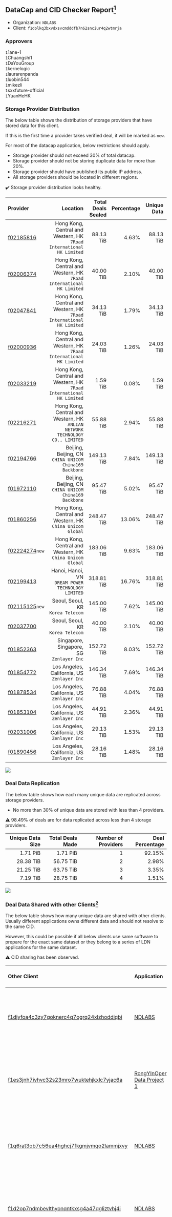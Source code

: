 ## DataCap and CID Checker Report[^1]
 - Organization: `NDLABS`
 - Client: `f1dolkq3bxvdxsvcmdddfb7n62snciur4q2wtmrja`
### Approvers
`1`1ane-1<br/>`1`Chuangshi1<br/>`1`DaYouGroup<br/>`1`kernelogic<br/>`1`laurarenpanda<br/>`1`luobin544<br/>`1`mikezli<br/>`1`sxxfuture-official<br/>`1`YuanHeHK

### Storage Provider Distribution
The below table shows the distribution of storage providers that have stored data for this client.

If this is the first time a provider takes verified deal, it will be marked as `new`.

For most of the datacap application, below restrictions should apply.
 - Storage provider should not exceed 30% of total datacap.
 - Storage provider should not be storing duplicate data for more than 20%.
 - Storage provider should have published its public IP address.
 - All storage providers should be located in different regions.

✔️ Storage provider distribution looks healthy.

| Provider                                                    |                                                                        Location | Total Deals Sealed | Percentage | Unique Data | Duplicate Deals |
| :---------------------------------------------------------- | ------------------------------------------------------------------------------: | -----------------: | ---------: | ----------: | --------------: |
| [f02185816](https://filfox.info/en/address/f02185816)       |         Hong Kong, Central and Western, HK<br/>`7Road International HK Limited` |          88.13 TiB |      4.63% |   88.13 TiB |           0.00% |
| [f02006374](https://filfox.info/en/address/f02006374)       |         Hong Kong, Central and Western, HK<br/>`7Road International HK Limited` |          40.00 TiB |      2.10% |   40.00 TiB |           0.00% |
| [f02047841](https://filfox.info/en/address/f02047841)       |         Hong Kong, Central and Western, HK<br/>`7Road International HK Limited` |          34.13 TiB |      1.79% |   34.13 TiB |           0.00% |
| [f02000936](https://filfox.info/en/address/f02000936)       |         Hong Kong, Central and Western, HK<br/>`7Road International HK Limited` |          24.03 TiB |      1.26% |   24.03 TiB |           0.00% |
| [f02033219](https://filfox.info/en/address/f02033219)       |         Hong Kong, Central and Western, HK<br/>`7Road International HK Limited` |           1.59 TiB |      0.08% |    1.59 TiB |           0.00% |
| [f02216271](https://filfox.info/en/address/f02216271)       | Hong Kong, Central and Western, HK<br/>`ANLIAN NETWORK TECHNOLOGY CO., LIMITED` |          55.88 TiB |      2.94% |   55.88 TiB |           0.00% |
| [f02194766](https://filfox.info/en/address/f02194766)       |                       Beijing, Beijing, CN<br/>`CHINA UNICOM China169 Backbone` |         149.13 TiB |      7.84% |  149.13 TiB |           0.00% |
| [f01972110](https://filfox.info/en/address/f01972110)       |                       Beijing, Beijing, CN<br/>`CHINA UNICOM China169 Backbone` |          95.47 TiB |      5.02% |   95.47 TiB |           0.00% |
| [f01860256](https://filfox.info/en/address/f01860256)       |                    Hong Kong, Central and Western, HK<br/>`China Unicom Global` |         248.47 TiB |     13.06% |  248.47 TiB |           0.00% |
| [f02224274](https://filfox.info/en/address/f02224274)`new`  |                    Hong Kong, Central and Western, HK<br/>`China Unicom Global` |         183.06 TiB |      9.63% |  183.06 TiB |           0.00% |
| [f02199413](https://filfox.info/en/address/f02199413)       |                           Hanoi, Hanoi, VN<br/>`DREAM POWER TECHNOLOGY LIMITED` |         318.81 TiB |     16.76% |  318.81 TiB |           0.00% |
| [f02115125](https://filfox.info/en/address/f02115125)`new`  |                                            Seoul, Seoul, KR<br/>`Korea Telecom` |         145.00 TiB |      7.62% |  145.00 TiB |           0.00% |
| [f02037700](https://filfox.info/en/address/f02037700)       |                                            Seoul, Seoul, KR<br/>`Korea Telecom` |          40.00 TiB |      2.10% |   40.00 TiB |           0.00% |
| [f01852363](https://filfox.info/en/address/f01852363)       |                                     Singapore, Singapore, SG<br/>`Zenlayer Inc` |         152.72 TiB |      8.03% |  152.72 TiB |           0.00% |
| [f01854772](https://filfox.info/en/address/f01854772)       |                                  Los Angeles, California, US<br/>`Zenlayer Inc` |         146.34 TiB |      7.69% |  146.34 TiB |           0.00% |
| [f01878534](https://filfox.info/en/address/f01878534)       |                                  Los Angeles, California, US<br/>`Zenlayer Inc` |          76.88 TiB |      4.04% |   76.88 TiB |           0.00% |
| [f01853104](https://filfox.info/en/address/f01853104)       |                                  Los Angeles, California, US<br/>`Zenlayer Inc` |          44.91 TiB |      2.36% |   44.91 TiB |           0.00% |
| [f02031006](https://filfox.info/en/address/f02031006)       |                                  Los Angeles, California, US<br/>`Zenlayer Inc` |          29.13 TiB |      1.53% |   29.13 TiB |           0.00% |
| [f01890456](https://filfox.info/en/address/f01890456)       |                                  Los Angeles, California, US<br/>`Zenlayer Inc` |          28.16 TiB |      1.48% |   28.16 TiB |           0.00% |

<img src="https://raw.githubusercontent.com/data-preservation-programs/filplus-checker-assets/main/filecoin-project/filecoin-plus-large-datasets/issues/1722/1687676562964.png"/>

### Deal Data Replication
The below table shows how each many unique data are replicated across storage providers.

- No more than 30% of unique data are stored with less than 4 providers.

⚠️ 98.49% of deals are for data replicated across less than 4 storage providers.

| Unique Data Size | Total Deals Made | Number of Providers | Deal Percentage |
| ---------------: | ---------------: | ------------------: | --------------: |
|         1.71 PiB |         1.71 PiB |                   1 |          92.15% |
|        28.38 TiB |        56.75 TiB |                   2 |           2.98% |
|        21.25 TiB |        63.75 TiB |                   3 |           3.35% |
|         7.19 TiB |        28.75 TiB |                   4 |           1.51% |

<img src="https://raw.githubusercontent.com/data-preservation-programs/filplus-checker-assets/main/filecoin-project/filecoin-plus-large-datasets/issues/1722/1687676563785.png"/>

### Deal Data Shared with other Clients[^3]
The below table shows how many unique data are shared with other clients.
Usually different applications owns different data and should not resolve to the same CID.

However, this could be possible if all below clients use same software to prepare for the exact same dataset or they belong to a series of LDN applications for the same dataset.

⚠️ CID sharing has been observed.

| Other Client                                                                                                          | Application                                                                                                | Total Deals Affected | Unique CIDs | Approvers                                                                                                                                                           |
| :-------------------------------------------------------------------------------------------------------------------- | :--------------------------------------------------------------------------------------------------------- | -------------------: | ----------: | :------------------------------------------------------------------------------------------------------------------------------------------------------------------ |
| [f1diyfoa4c3zy7goknerc4q7ogrq24xlzhoddiqbi](https://filfox.info/en/address/f1diyfoa4c3zy7goknerc4q7ogrq24xlzhoddiqbi) | [NDLABS](https://github.com/filecoin-project/filecoin-plus-large-datasets/issues/1723)                     |             1.81 TiB |          22 | `1`Chuangshi1<br/>`1`DaYouGroup<br/>`1`kernelogic<br/>`1`laurarenpanda<br/>`1`mikezli<br/>`1`NewHuoPool<br/>`1`sxxfuture-official<br/>`1`YuanHeHK                   |
| [f1es3jnh7ivhvc32s23mro7wuktehjkxlc7yjac6a](https://filfox.info/en/address/f1es3jnh7ivhvc32s23mro7wuktehjkxlc7yjac6a) | [RongYInOpen Data Project 1](https://github.com/filecoin-project/filecoin-plus-large-datasets/issues/1579) |           768.00 GiB |          24 | `1`1ane-1<br/>`1`flyworker<br/>`1`kernelogic<br/>`1`luobin544<br/>`1`mikezli<br/>`1`NiwanDao<br/>`1`sxxfuture-official<br/>`1`Tom-OriginStorage                     |
| [f1q6rat3ob7c56ea4hghcj7fkgmjvmqo2lammjxvy](https://filfox.info/en/address/f1q6rat3ob7c56ea4hghcj7fkgmjvmqo2lammjxvy) | [NDLABS](https://github.com/filecoin-project/filecoin-plus-large-datasets/issues/1521)                     |           512.00 GiB |          16 | `1`1ane-1<br/>`2`cryptowhizzard<br/>`1`kernelogic<br/>`1`liyunzhi-666<br/>`1`NiwanDao<br/>`1`psh0691<br/>`1`Tom-OriginStorage<br/>`1`xiaoyuaiheshui<br/>`1`YuanHeHK |
| [f1d2op7ndmbevlthyonqntkxsg4a47qgliztvhj4i](https://filfox.info/en/address/f1d2op7ndmbevlthyonqntkxsg4a47qgliztvhj4i) | [NDLABS](https://github.com/filecoin-project/filecoin-plus-large-datasets/issues/1720)                     |           320.00 GiB |           7 | `1`Chuangshi1<br/>`1`DaYouGroup<br/>`1`kernelogic<br/>`1`laurarenpanda<br/>`1`mikezli<br/>`1`NewHuoPool<br/>`1`sxxfuture-official<br/>`1`YuanHeHK                   |
| [f1fdall2v6xxtwgohunsybv7kypwoywuzftni5v4q](https://filfox.info/en/address/f1fdall2v6xxtwgohunsybv7kypwoywuzftni5v4q) | [NDLABS](https://github.com/filecoin-project/filecoin-plus-large-datasets/issues/1721)                     |           256.00 GiB |           8 | `1`Chuangshi1<br/>`1`DaYouGroup<br/>`1`kernelogic<br/>`1`laurarenpanda<br/>`1`NiwanDao<br/>`1`psh0691<br/>`1`sxxfuture-official<br/>`1`YuanHeHK                     |
| [f1yzbkrnxgmgqcp5ddhx33vxehc23y6t2qozxpl5a](https://filfox.info/en/address/f1yzbkrnxgmgqcp5ddhx33vxehc23y6t2qozxpl5a) | [NDLABS](https://github.com/filecoin-project/filecoin-plus-large-datasets/issues/1964)                     |           128.00 GiB |           4 | `1`Joyologist<br/>`1`liyunzhi-666                                                                                                                                   |
| [f1fi32zvoljht7ekcepglk7hleg2d3trf7wd7zvdi](https://filfox.info/en/address/f1fi32zvoljht7ekcepglk7hleg2d3trf7wd7zvdi) | [Hepta](https://github.com/filecoin-project/filecoin-plus-large-datasets/issues/1693)                      |            64.00 GiB |           2 | `1`Bitrise0111<br/>`1`fireflyHZ<br/>`1`Joyologist<br/>`1`kernelogic<br/>`1`laurarenpanda<br/>`1`SuperChaiChai                                                       |

[^1]: To manually trigger this report, add a comment with text `checker:manualTrigger`

[^2]: Deals from those addresses are combined into this report as they are specified with `checker:manualTrigger`

[^3]: To manually trigger this report with deals from other related addresses, add a comment with text `checker:manualTrigger <other_address_1> <other_address_2> ...`
